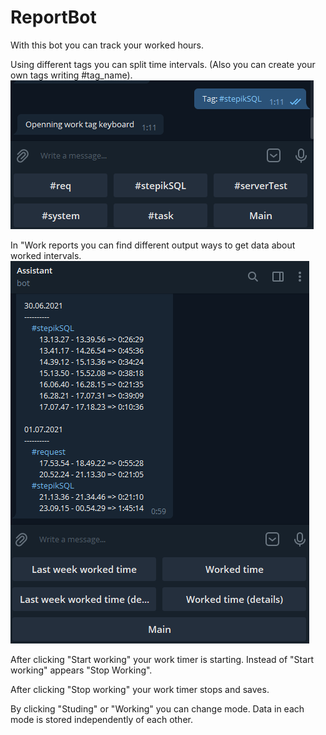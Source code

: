 # ReportBot

With this bot you can track your worked hours. 

Using different tags you can split time intervals. (Also you can create your own tags writing #tag_name).
![Screenshot](imgs/tags.png) 

In "Work reports you can find different output ways to get data about worked intervals.
![Screenshot](imgs/im_worked_time_det.png) 

After clicking "Start working" your work timer is starting. Instead of "Start working" appears "Stop Working".

After clicking "Stop working" your work timer stops and saves.

By clicking "Studing" or "Working" you can change mode. Data in each mode is stored independently of each other.
